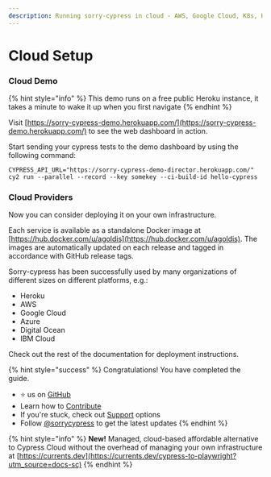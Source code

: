 ```yaml
---
description: Running sorry-cypress in cloud - AWS, Google Cloud, K8s, Heroku
---
```


# Cloud Setup

### Cloud Demo

{% hint style="info" %}
This demo runs on a free public Heroku instance, it takes a minute to wake it up when you first navigate
{% endhint %}

Visit [https://sorry-cypress-demo.herokuapp.com/](https://sorry-cypress-demo.herokuapp.com/) to see the web dashboard in action.

Start sending your cypress tests to the demo dashboard by using the following command:

```
CYPRESS_API_URL="https://sorry-cypress-demo-director.herokuapp.com/" cy2 run --parallel --record --key somekey --ci-build-id hello-cypress 
```

### Cloud Providers

Now you can consider deploying it on your own infrastructure.

Each service is available as a standalone Docker image at [https://hub.docker.com/u/agoldis](https://hub.docker.com/u/agoldis). The images are automatically updated on each release and tagged in accordance with GitHub release tags.

Sorry-cypress has been successfully used by many organizations of different sizes on different platforms, e.g.:

* Heroku
* AWS
* Google Cloud
* Azure
* Digital Ocean
* IBM Cloud

Check out the rest of the documentation for deployment instructions.

{% hint style="success" %}
Congratulations! You have completed the guide.

* ⭐️ us on [GitHub](https://github.com/sorry-cypress/sorry-cypress)
* Learn how to [Contribute](../contributions.md)
* If you're stuck, check out [Support](../support.md) options
* Follow [@sorrycypress](https://twitter.com/sorrycypress/) to get the latest updates
{% endhint %}

{% hint style="info" %}
**New!** Managed, cloud-based affordable alternative to Cypress Cloud without the overhead of managing your own infrastructure at [https://currents.dev](https://currents.dev/cypress-to-playwright?utm_source=docs-sc)
{% endhint %}
